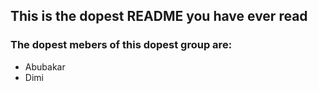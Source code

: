## This is the dopest README you have ever read

### The dopest mebers of this dopest group are:
- Abubakar
- Dimi